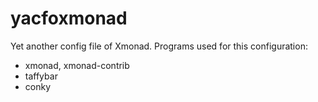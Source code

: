 yacfoxmonad
===========

Yet another config file of Xmonad. Programs used for this configuration:

 * xmonad, xmonad-contrib
 * taffybar
 * conky
